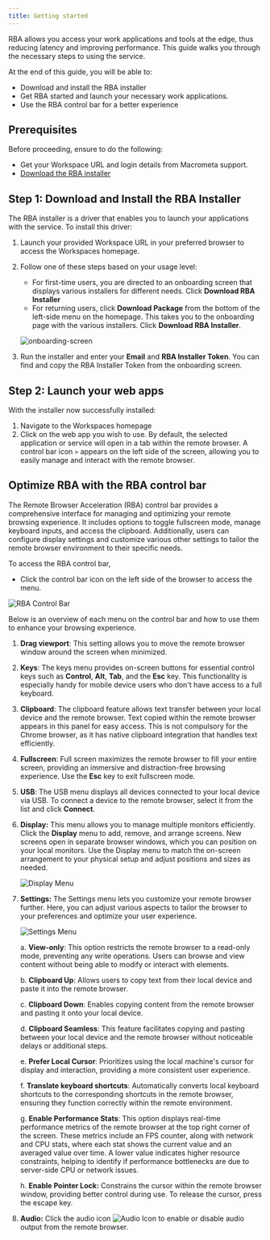```yaml
---
title: Getting started
---
```


RBA allows you access your work applications and tools at the edge, thus reducing latency and improving performance. This guide walks you through the necessary steps to using the service. 

At the end of this guide, you will be able to:

- Download and install the RBA installer
- Get RBA started and launch your necessary work applications.
- Use the RBA control bar for a better experience

## Prerequisites

Before proceeding, ensure to do the following:

- Get your Workspace URL and login details from Macrometa support.
- [Download the RBA installer](#step-1-download-and-install-the-rba-installer)

## Step 1: Download and Install the RBA Installer

The RBA installer is a driver that enables you to launch your applications with the service. To install this driver:

1. Launch your provided Workspace URL in your preferred browser to access the Workspaces homepage.
1. Follow one of these steps based on your usage level:
    - For first-time users, you are directed to an onboarding screen that displays various installers for different needs. Click **Download RBA Installer**
    - For returning users, click **Download Package** from the bottom of the left-side menu on the homepage. This takes you to the onboarding page with the various installers. Click **Download RBA Installer**.
    
    ![onboarding-screen](/img/workspaces/onboarding-screen.png)
1. Run the installer and enter your **Email** and **RBA Installer Token**. You can find and copy the RBA Installer Token from the onboarding screen.

## Step 2: Launch your web apps

With the installer now successfully installed:

1. Navigate to the Workspaces homepage
1. Click on the web app you wish to use. By default, the selected application or service will open in a tab within the remote browser. A control bar icon `>` appears on the left side of the screen, allowing you to easily manage and interact with the remote browser.

## Optimize RBA with the RBA control bar

The Remote Browser Acceleration (RBA) control bar provides a comprehensive interface for managing and optimizing your remote browsing experience. It includes options to toggle fullscreen mode, manage keyboard inputs, and access the clipboard. Additionally, users can configure display settings and customize various other settings to tailor the remote browser environment to their specific needs.

To access the RBA control bar,

- Click the control bar icon on the left side of the browser to access the menu.

![RBA Control Bar](/img/workspaces/control-bar.png)

Below is an overview of each menu on the control bar and how to use them to enhance your browsing experience.

1. **Drag viewport**: This setting allows you to move the remote browser window around the screen when minimized.

2. **Keys**: The keys menu provides on-screen buttons for essential control keys such as **Control**, **Alt**, **Tab**, and the **Esc** key. This functionality is especially handy for mobile device users who don't have access to a full keyboard.

3. **Clipboard**: The clipboard feature allows text transfer between your local device and the remote browser. Text copied within the remote browser appears in this panel for easy access. This is not compulsory for the Chrome browser, as it has native clipboard integration that handles text efficiently.

4. **Fullscreen**: Full screen maximizes the remote browser to fill your entire screen, providing an immersive and distraction-free browsing experience. Use the **Esc** key to exit fullscreen mode.

5. **USB**: The USB menu displays all devices connected to your local device via USB. To connect a device to the remote browser, select it from the list and click **Connect**.

6. **Display:** This menu allows you to manage multiple monitors efficiently. Click the **Display** menu to add, remove, and arrange screens. New screens open in separate browser windows, which you can position on your local monitors. Use the Display menu to match the on-screen arrangement to your physical setup and adjust positions and sizes as needed.

   ![Display Menu](/img/workspaces/display-menu.png)
7. **Settings:** The Settings menu lets you customize your remote browser further. Here, you can adjust various aspects to tailor the browser to your preferences and optimize your user experience.

   ![Settings Menu](/img/workspaces/rba-settings.png)

   a. **View-only**: This option restricts the remote browser to a read-only mode, preventing any write operations. Users can browse and view content without being able to modify or interact with elements.

   b. **Clipboard Up**: Allows users to copy text from their local device and paste it into the remote browser.

   c. **Clipboard Down**: Enables copying content from the remote browser and pasting it onto your local device.

   d. **Clipboard Seamless**: This feature facilitates copying and pasting between your local device and the remote browser without noticeable delays or additional steps.

   e. **Prefer Local Cursor**: Prioritizes using the local machine's cursor for display and interaction, providing a more consistent user experience.

   f. **Translate keyboard shortcuts**: Automatically converts local keyboard shortcuts to the corresponding shortcuts in the remote browser, ensuring they function correctly within the remote environment.

   g. **Enable Performance Stats**: This option displays real-time performance metrics of the remote browser at the top right corner of the screen. These metrics include an FPS counter, along with network and CPU stats, where each stat shows the current value and an averaged value over time. A lower value indicates higher resource constraints, helping to identify if performance bottlenecks are due to server-side CPU or network issues.

   h. **Enable Pointer Lock:** Constrains the cursor within the remote browser window, providing better control during use. To release the cursor, press the escape key.

8. **Audio:** Click the audio icon ![Audio Icon](/img/workspaces/audio-icon.png) to enable or disable audio output from the remote browser.